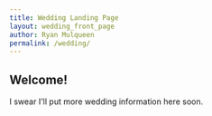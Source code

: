 ```yaml
---
title: Wedding Landing Page
layout: wedding_front_page
author: Ryan Mulqueen
permalink: /wedding/
---
```



## Welcome!

I swear I'll put more wedding information here soon.
